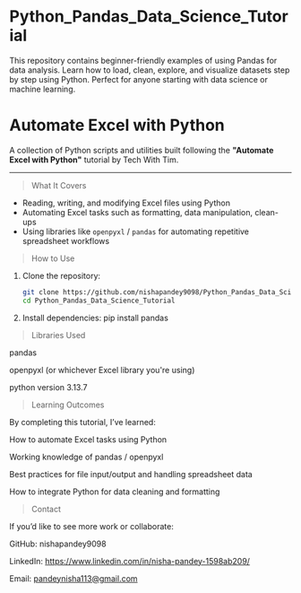 # Python_Pandas_Data_Science_Tutorial
This repository contains beginner-friendly examples of using Pandas for data analysis. Learn how to load, clean, explore, and visualize datasets step by step using Python. Perfect for anyone starting with data science or machine learning.

# Automate Excel with Python

A collection of Python scripts and utilities built following the **"Automate Excel with Python"** tutorial by Tech With Tim.

---

> What It Covers

- Reading, writing, and modifying Excel files using Python  
- Automating Excel tasks such as formatting, data manipulation, clean-ups  
- Using libraries like `openpyxl` / `pandas` for automating repetitive spreadsheet workflows



> How to Use

1. Clone the repository:  
   ```bash
   git clone https://github.com/nishapandey9098/Python_Pandas_Data_Science_Tutorial.git
   cd Python_Pandas_Data_Science_Tutorial
2. Install dependencies:
   pip install pandas


> Libraries Used

pandas

openpyxl (or whichever Excel library you're using)

python version 3.13.7


> Learning Outcomes

By completing this tutorial, I’ve learned:

How to automate Excel tasks using Python

Working knowledge of pandas / openpyxl

Best practices for file input/output and handling spreadsheet data

How to integrate Python for data cleaning and formatting

> Contact

If you’d like to see more work or collaborate:

GitHub: nishapandey9098

LinkedIn: https://www.linkedin.com/in/nisha-pandey-1598ab209/

Email: pandeynisha113@gmail.com  
